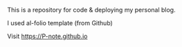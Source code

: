 This is a repository for code & deploying my personal blog.

I used al-folio template (from Github)

Visit https://P-note.github.io
